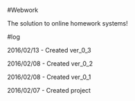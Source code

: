 #Webwork

The solution to online homework systems!

#log

2016/02/13 - Created ver_0_3

2016/02/08 - Created ver_0_2

2016/02/08 - Created ver_0_1

2016/02/07 - Created project

